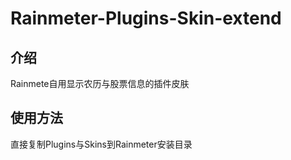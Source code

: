 # Rainmeter-Plugins-Skin-extend

## 介绍

Rainmete自用显示农历与股票信息的插件皮肤

## 使用方法

直接复制Plugins与Skins到Rainmeter安装目录

